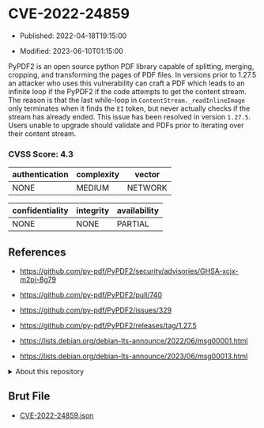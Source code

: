 # CVE-2022-24859

- Published: 2022-04-18T19:15:00

- Modified: 2023-06-10T01:15:00

PyPDF2 is an open source python PDF library capable of splitting, merging, cropping, and transforming the pages of PDF files. In versions prior to 1.27.5 an attacker who uses this vulnerability can craft a PDF which leads to an infinite loop if the PyPDF2 if the code attempts to get the content stream. The reason is that the last while-loop in `ContentStream._readInlineImage` only terminates when it finds the `EI` token, but never actually checks if the stream has already ended. This issue has been resolved in version `1.27.5`. Users unable to upgrade should validate and PDFs prior to iterating over their content stream.

### CVSS Score: **4.3**

| authentication | complexity | vector |
| --- | --- | --- |
| NONE | MEDIUM | NETWORK |

| confidentiality | integrity | availability |
| --- | --- | --- |
| NONE | NONE | PARTIAL |

## References

* https://github.com/py-pdf/PyPDF2/security/advisories/GHSA-xcjx-m2pj-8g79

* https://github.com/py-pdf/PyPDF2/pull/740

* https://github.com/py-pdf/PyPDF2/issues/329

* https://github.com/py-pdf/PyPDF2/releases/tag/1.27.5

* https://lists.debian.org/debian-lts-announce/2022/06/msg00001.html

* https://lists.debian.org/debian-lts-announce/2023/06/msg00013.html

<details>
<summary>About this repository</summary> 

  This repository is part of the project [Live Hack CVE](https://github.com/Live-Hack-CVE). Main website can be found [www.live-hack.org](https://www.live-hack.org) 
  
  Made by [Sn0wAlice](https://github.com/Sn0wAlice) for the people that care about security and need to have a feed of the latest CVEs. Hope you enjoy it, don't forget to star the repo and follow me on [Twitter](https://twitter.com/Sn0wAlice) and [Github](https://github.com/Sn0wAlice). And that is my [personnal website](https://www.alice-snow.me/)

  - [Home Page](https://github.com/Live-Hack-CVE)
  - [Framework](https://github.com/Live-Hack-CVE/cve-framework)
  - [CVE database](https://github.com/Live-Hack-CVE/full_database)
  - [Changelog](https://github.com/Live-Hack-CVE/Changelog)
</details>

## Brut File

* [CVE-2022-24859.json](https://raw.githubusercontent.com/Live-Hack-CVE/full_database/main/cves/2022/CVE-2022-24859.json)

